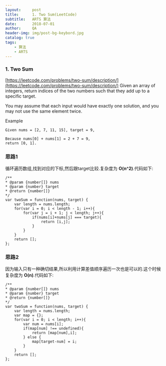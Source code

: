 ```yaml
---
layout:     post
title:      1. Two Sum(LeetCode)
subtitle:   ARTS 算法
date:       2018-07-01
author:     QA
header-img: img/post-bg-keybord.jpg
catalog: true
tags:
    - 算法
    - ARTS
---
```


### 1. Two Sum
[https://leetcode.com/problems/two-sum/description/](https://leetcode.com/problems/two-sum/description/)
Given an array of integers, return indices of the two numbers such that they add up to a specific target.

You may assume that each input would have exactly one solution, and you may not use the same element twice.

Example

    Given nums = [2, 7, 11, 15], target = 9,

    Because nums[0] + nums[1] = 2 + 7 = 9,
    return [0, 1].


### 思路1
循环遍历数组,找到对应的下标,然后跟target比较.复杂度为 **O(n^2)**.代码如下:
    
    /**
    * @param {number[]} nums
    * @param {number} target
    * @return {number[]}
    */
    var twoSum = function(nums, target) {
        var length = nums.length;
        for(var i = 0; i < length - 1; i++){
            for(var j = i + 1; j < length; j++){
                if(nums[i]+nums[j] === target){
                    return [i,j];
                }
            }
        }
        return [];
    };

### 思路2
因为输入只有一种确切结果,所以利用计算差值顺序遍历一次也是可以的.这个时候复杂度为 **O(n)**.代码如下:

    /**
    * @param {number[]} nums
    * @param {number} target
    * @return {number[]}
    */
    var twoSum = function(nums, target) {
        var length = nums.length;
        var map = {};
        for(var i = 0; i < length; i++){
            var num = nums[i];
            if(map[num] !== undefined){
                return [map[num],i];
            } else {
                map[target-num] = i;
            }
        }
        return [];
    };